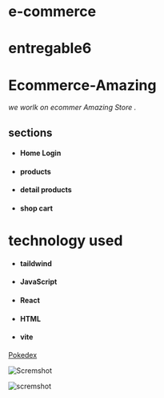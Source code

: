 # e-commerce
# entregable6

# Ecommerce-Amazing

*we worlk on ecommer Amazing Store .*

## sections

- #### Home Login
- #### products 
- #### detail products
- #### shop cart
# technology used 

- #### taildwind
- #### JavaScript
- #### React
- #### HTML
- #### vite

[Pokedex](https://ecommerce-store-proyect6.netlify.app/ "Amazing")

![Scremshot](https://i.ibb.co/M2kdSLv/amazing.png)

![scremshot](https://i.ibb.co/K7k1vR4/amazing-2.png)
